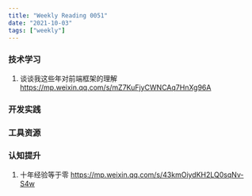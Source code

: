 ```yaml
---
title: "Weekly Reading 0051"
date: "2021-10-03"
tags: ["weekly"]
---
```


### 技术学习
1. 谈谈我这些年对前端框架的理解 https://mp.weixin.qq.com/s/mZ7KuFjyCWNCAq7HnXg96A


### 开发实践


### 工具资源


### 认知提升
1. 十年经验等于零 https://mp.weixin.qq.com/s/43kmOiydKH2LQ0sqNv-S4w

